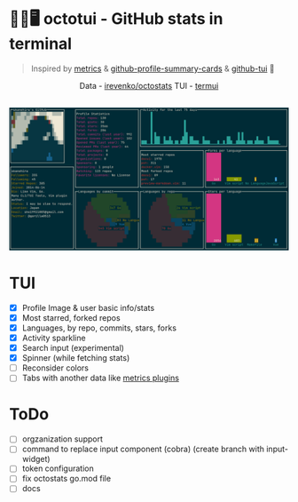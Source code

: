 # 🐙🐱🖥️ octotui - GitHub stats in terminal
> Inspired by <a href="https://github.com/lowlighter/metrics">metrics</a> & <a href="https://github.com/vn7n24fzkq/github-profile-summary-cards">github-profile-summary-cards</a> & <a href="https://github.com/skanehira/github-tui">github-tui</a> 💖
<p align="center"> Data -  <a href="https://github.com/irevenko/octostats">irevenko/octostats</a> 
TUI - <a href="https://github.com/gizak/termui">termui</a>  </p> <br>
<img src="preview.png">

# TUI
- [x] Profile Image & user basic info/stats
- [x] Most starred, forked repos
- [x] Languages, by repo, commits, stars, forks
- [x] Activity sparkline
- [x] Search input (experimental)
- [x] Spinner (while fetching stats)
- [ ] Reconsider colors
- [ ] Tabs with another data like [metrics plugins](https://github.com/lowlighter/metrics#-metrics-)

# ToDo
- [ ] orgzanization support
- [ ] command to replace input component (cobra) (create branch with input-widget)
- [ ] token configuration
- [ ] fix octostats go.mod file
- [ ] docs